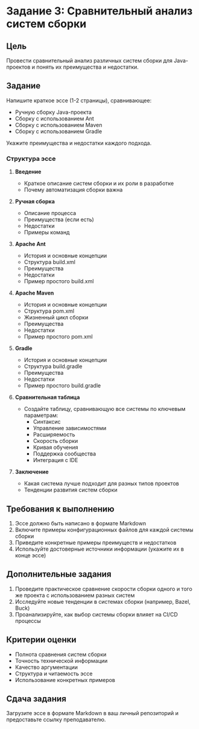 # Задание 3: Сравнительный анализ систем сборки

## Цель
Провести сравнительный анализ различных систем сборки для Java-проектов и понять их преимущества и недостатки.

## Задание

Напишите краткое эссе (1-2 страницы), сравнивающее:
- Ручную сборку Java-проекта
- Сборку с использованием Ant
- Сборку с использованием Maven
- Сборку с использованием Gradle

Укажите преимущества и недостатки каждого подхода.

### Структура эссе

1. **Введение**
   - Краткое описание систем сборки и их роли в разработке
   - Почему автоматизация сборки важна

2. **Ручная сборка**
   - Описание процесса
   - Преимущества (если есть)
   - Недостатки
   - Примеры команд

3. **Apache Ant**
   - История и основные концепции
   - Структура build.xml
   - Преимущества
   - Недостатки
   - Пример простого build.xml

4. **Apache Maven**
   - История и основные концепции
   - Структура pom.xml
   - Жизненный цикл сборки
   - Преимущества
   - Недостатки
   - Пример простого pom.xml

5. **Gradle**
   - История и основные концепции
   - Структура build.gradle
   - Преимущества
   - Недостатки
   - Пример простого build.gradle

6. **Сравнительная таблица**
   - Создайте таблицу, сравнивающую все системы по ключевым параметрам:
     - Синтаксис
     - Управление зависимостями
     - Расширяемость
     - Скорость сборки
     - Кривая обучения
     - Поддержка сообщества
     - Интеграция с IDE

7. **Заключение**
   - Какая система лучше подходит для разных типов проектов
   - Тенденции развития систем сборки

## Требования к выполнению

1. Эссе должно быть написано в формате Markdown
2. Включите примеры конфигурационных файлов для каждой системы сборки
3. Приведите конкретные примеры преимуществ и недостатков
4. Используйте достоверные источники информации (укажите их в конце эссе)

## Дополнительные задания

1. Проведите практическое сравнение скорости сборки одного и того же проекта с использованием разных систем
2. Исследуйте новые тенденции в системах сборки (например, Bazel, Buck)
3. Проанализируйте, как выбор системы сборки влияет на CI/CD процессы

## Критерии оценки

- Полнота сравнения систем сборки
- Точность технической информации
- Качество аргументации
- Структура и читаемость эссе
- Использование конкретных примеров

## Сдача задания

Загрузите эссе в формате Markdown в ваш личный репозиторий и предоставьте ссылку преподавателю.
